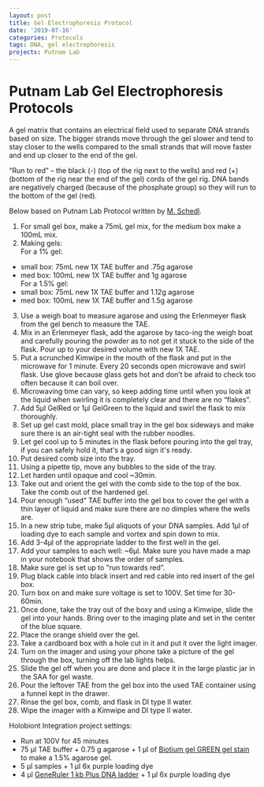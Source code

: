 ```yaml
---
layout: post
title: Gel Electrophoresis Protocol
date: '2019-07-16'
categories: Protocols
tags: DNA, gel electrophoresis
projects: Putnam Lab
---
```


# Putnam Lab Gel Electrophoresis Protocols  

A gel matrix that contains an electrical field used to separate DNA strands based on size. The bigger strands move through the gel slower and tend to stay closer to the wells compared to the small strands that will move faster and end up closer to the end of the gel.

“Run to red” – the black (-) (top of the rig next to the wells) and red (+) (bottom of the rig near the end of the gel) cords of the gel rig. DNA bands are negatively charged (because of the phosphate group) so they will run to the bottom of the gel (red).

Below based on Putnam Lab Protocol written by [M. Schedl](https://meschedl.github.io/MESPutnam_Open_Lab_Notebook/Gel-Protocol/).

1. For small gel box, make a 75mL gel mix, for the medium box make a 100mL mix.  
2. Making gels:  
For a 1% gel:  
  - small box: 75mL new 1X TAE buffer and .75g agarose  
  - med box: 100mL new 1X TAE buffer and 1g agarose   
  For a 1.5% gel:  
  - small box: 75mL new 1X TAE buffer and 1.12g agarose  
  - med box: 100mL new 1X TAE buffer and 1.5g agarose  
3.	Use a weigh boat to measure agarose and using the Erlenmeyer flask from the gel bench to measure the TAE.  
4.	Mix in an Erlenmeyer flask, add the agarose by taco-ing the weigh boat and carefully pouring the powder as to not get it stuck to the side of the flask. Pour up to your desired volume with new 1X TAE.  
5.	 Put a scrunched Kimwipe in the mouth of the flask and put in the microwave for 1 minute. Every 20 seconds open microwave and swirl flask. Use glove because glass gets hot and don’t be afraid to check too often because it can boil over.  
6.	Microwaving time can vary, so keep adding time until when you look at the liquid when swirling it is completely clear and there are no “flakes”.  
7.	Add 5μl GelRed or 1μl GelGreen to the liquid and swirl the flask to mix thoroughly.
8.	Set up gel cast mold, place small tray in the gel box sideways and make sure there is an air-tight seal with the rubber noodles.  
9.	Let gel cool up to 5 minutes in the flask before pouring into the gel tray, if you can safely hold it, that's a good sign it's ready.  
10.	Put desired comb size into the tray.  
11.	Using a pipette tip, move any bubbles to the side of the tray.  
12.	Let harden until opaque and cool ~30min.  
13.	Take out and orient the gel with the comb side to the top of the box. Take the comb out of the hardened gel.  
14.	Pour enough “used” TAE buffer into the gel box to cover the gel with a thin layer of liquid and make sure there are no dimples where the wells are.  
15.	In a new strip tube, make 5μl aliquots of your DNA samples. Add 1μl of loading dye to each sample and vortex and spin down to mix.  
16.	Add 3-4μl of the appropriate ladder to the first well in the gel.  
17.	Add your samples to each well: ~6μl. Make sure you have made a map in your notebook that shows the order of samples.  
18.	Make sure gel is set up to “run towards red”.  
19.	Plug black cable into black insert and red cable into red insert of the gel box.  
20.	Turn box on and make sure voltage is set to 100V. Set time for 30-60min.  
21.	Once done, take the tray out of the boxy and using a Kimwipe, slide the gel into your hands. Bring over to the imaging plate and set in the center of the blue square.  
22.	Place the orange shield over the gel.  
23.	Take a cardboard box with a hole cut in it and put it over the light imager.  
24.	Turn on the imager and using your phone take a picture of the gel through the box, turning off the lab lights helps.  
25.	Slide the gel off when you are done and place it in the large plastic jar in the SAA for gel waste.  
26.	Pour the leftover TAE from the gel box into the used TAE container using a funnel kept in the drawer.  
27.	Rinse the gel box, comb, and flask in DI type II water.  
28.	Wipe the imager with a Kimwipe and DI type II water.  

Holobiont Integration project settings:

- Run at 100V for 45 minutes
- 75 μl TAE buffer + 0.75 g agarose + 1 μl of [Biotium gel GREEN gel stain](https://biotium.com/technology/nucleic-acid-gel-stains/gelred-gelgreen-dna-gel-stains/?keyword=dna%20gel%20electrophoresis&creative=262626170330&gclid=EAIaIQobChMIsIKv5va34wIVzICfCh1BowDnEAAYASAAEgKjK_D_BwE) to make a 1.5% agarose gel.  
- 5 μl samples + 1 μl 6x purple loading dye  
- 4 μl [GeneRuler 1 kb Plus DNA ladder](https://github.com/emmastrand/EmmaStrand_Notebook/blob/master/images/GeneRuler_1kb_Plus_DNALadder_250ug_UG.bmp-650.jpg?raw=true) + 1 μl 6x purple loading dye
